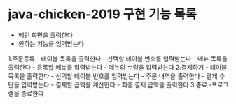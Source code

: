 # java-chicken-2019 구현 기능 목록

- 메인 화면을 출력한다
- 원하는 기능을 입력받는다

 1.주문등록
    - 테이블 목록을 출력한다
    - 선택할 테이블 번호를 입력받는다
    - 메뉴 목록을 출력한다
    - 등록할 메뉴를 입력받는다
    - 메뉴의 수량을 입력받는다
 2.결제하기
    - 테이블 목록을 출력한다
    - 선택할 테이블 번호를 입력받는다
    - 주문 내역을 출력한다
    - 결제 수단을 입력받는다
    - 결제할 금액을 계산한다
    - 최종 결제 금액을 출력한다
 3.종료
    -프로그램을 종료한다 